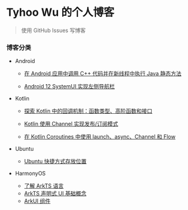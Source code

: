 # Tyhoo Wu 的个人博客

> 使用 GitHub Issues 写博客

### 博客分类
+ Android
  + [在 Android 应用中调用 C++ 代码并在新线程中执行 Java 静态方法](https://github.com/cnwutianhao/blog/issues/1)

  + [Android 12 SystemUI 实现左侧导航栏](https://github.com/cnwutianhao/blog/issues/2)

+ Kotlin
  + [探索 Kotlin 中的回调机制：函数类型、高阶函数和接口](https://github.com/cnwutianhao/blog/issues/3)
 
  + [Kotlin 使用 Channel 实现发布/订阅模式](https://github.com/cnwutianhao/blog/issues/4)
 
  + [在 Kotlin Coroutines 中使用 launch、async、Channel 和 Flow](https://github.com/cnwutianhao/blog/issues/5)

+ Ubuntu
  + [Ubuntu 快捷方式存放位置](https://github.com/cnwutianhao/blog/issues/6)

+ HarmonyOS
  + [了解 ArkTS 语言](https://github.com/cnwutianhao/blog/issues/7)
  + [ArkTS 声明式 UI 基础概念](https://github.com/cnwutianhao/blog/issues/8)
  + [ArkUI 组件](https://github.com/cnwutianhao/blog/issues/9)
